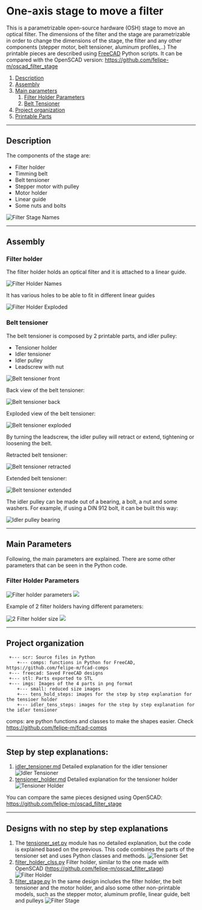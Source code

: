 # One-axis stage to move a filter

This is a parametrizable open-source hardware (OSH) stage to move an optical filter. 
The dimensions of the filter and the stage are parametrizable in order to change the dimensions of the stage, the filter and any other components (stepper motor, belt tensioner, aluminum profiles,..)
The printable pieces are described using [FreeCAD](http://freecadweb.org/) Python scripts.
It can be compared with the OpenSCAD version: https://github.com/felipe-m/oscad_filter_stage

1. [Description](#description)
2. [Assembly](#assembly)
3. [Main parameters](#main_parameters)
    1. [Filter Holder Parameters](#filter_holder_param)
    2. [Belt Tensioner](#belt_tensioner_param)
4.  [Project organization](#directory)
5.  [Printable Parts](#printed_parts)

---

## Description <a name="description"></a>

The components of the stage are:
* Filter holder
* Timming belt
* Belt tensioner
* Stepper motor with pulley
* Motor holder
* Linear guide
* Some nuts and bolts

![Filter Stage Names](imgs/small/filter_stage/filter_stage_name.jpg )

---

## Assembly <a name="assembly"></a>

### Filter holder

The filter holder holds an optical filter and it is attached to a linear guide. 

![Filter Holder Names](imgs/small/filter_holder/filter_holder_names.jpg )


It has various holes to be able to fit in different linear guides

![Filter Holder Exploded](imgs/small/filter_holder/filter_holder_exploded_name.jpg )


### Belt tensioner

The belt tensioner is composed by 2 printable parts, and idler pulley:
* Tensioner holder
* Idler tensioner
* Idler pulley
* Leadscrew with nut

![Belt tensioner front](imgs/small/belt_tensioner/tensioner_names.jpg )

Back view of the belt tensioner:

![Belt tensioner back](imgs/small/belt_tensioner/tensioner_names_back.jpg )

Exploded view of the belt tensioner:

![Belt tensioner exploded](imgs/small/belt_tensioner/tensioner_set_exploded_names.jpg )

By turning the leadscrew, the idler pulley will retract or extend, tightening or loosening the belt. 

Retracted belt tensioner:

![Belt tensioner retracted](imgs/small/belt_tensioner/idler_tensioner_side.jpg )

Extended belt tensioner:

![Belt tensioner extended](imgs/small/belt_tensioner/idler_tensioner_side_extend.jpg )

The idler pulley can be made out of a bearing, a bolt, a nut and some washers. 
For example, if using a DIN 912 bolt, it can be built this way:

![Idler pulley bearing](imgs/belt_tensioner/idler_tensioner_pulley_name.png )

---

## Main Parameters <a name="main_parameters"></a>
Following, the main parameters are explained.
There are some other parameters that can be seen in the Python code.

### Filter Holder Parameters <a name="filter_holder_parameters"></a>


![Filter holder parameters](imgs/filter_holder/filter_holder_params.png)
<img src="imgs/filter_holder/filter_holder_params.svg">

Example of 2 filter holders having different parameters:

![2 Filter holder size](imgs/small/filter_holder/filter_holder_2sizes.jpg)
<img src="imgs/filter_holder/filter_holder_2sizes.jpg">


---

## Project organization <a name="directory"></a>
```
 +--- scr: Source files in Python
    +--- comps: functions in Python for FreeCAD, https://github.com/felipe-m/fcad-comps
 +--- freecad: Saved FreeCAD designs
 +--- stl: Parts exported to STL
 +--- imgs: Images of the 4 parts in png format
    +--- small: reduced size images
    +--- tens_hold_steps: images for the step by step explanation for the tensioer holder
    +--- idler_tens_steps: images for the step by step explanation for the idler tensioner
```

 comps: are python functions and classes to make the shapes easier. Check https://github.com/felipe-m/fcad-comps

---
 
## Step by step explanations:
1. [idler_tensioner.md](./idler_tensioner.md) Detailed explanation for the idler tensioner
![Idler Tensioner](imgs/small/idler_tensioner.png )
1. [tensioner_holder.md](./tensioner_holder.md) Detailed explanation for the tensioner holder
![Tensioner Holder](imgs/small/tens_holder.png )

You can compare the same pieces designed using OpenSCAD: https://github.com/felipe-m/oscad_filter_stage

---

## Designs with no step by step explanations
1. The [tensioner_set.py](src/tensioner_set.py) module has no detailed explanation, but the code is explained based on the previous. This code combines the parts of the tensioner set and uses Python classes and methods.
![Tensioner Set](imgs/small/tensioner_set.png )
1. [filter_holder_clss.py](src/filter_holder_clss.py) Filter holder, similar to the one made with OpenSCAD (https://github.com/felipe-m/oscad_filter_stage)
![Filter Holder](imgs/small/filter_holder.png )
1. [filter_stage.py](src/filter_stage.py) In the same design includes the filter holder, the belt tensioner and the motor holder, and also some other non-printable models, such as the stepper motor, aluminum profile, linear guide, belt and pulleys
![Filter Stage](imgs/small/filter_stage_1.png )






